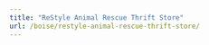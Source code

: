 ```yaml
---
title: "ReStyle Animal Rescue Thrift Store"
url: /boise/restyle-animal-rescue-thrift-store/
---
```

